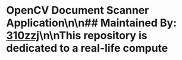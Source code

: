 # OpenCV Document Scanner Application\n\n## Maintained By: [310zzj](https://www.linkedin.com/310zzj)\n\nThis repository is dedicated to a real-life compute